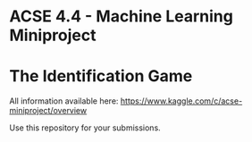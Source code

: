 # ACSE 4.4 - Machine Learning Miniproject
# The Identification Game

All information available here: https://www.kaggle.com/c/acse-miniproject/overview

Use this repository for your submissions. 
